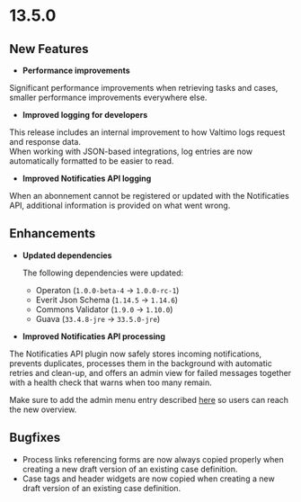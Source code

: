 # 13.5.0

## New Features

* **Performance improvements**

Significant performance improvements when retrieving tasks and cases, smaller performance improvements everywhere else.

* **Improved logging for developers**

This release includes an internal improvement to how Valtimo logs request and response data.  
When working with JSON-based integrations, log entries are now automatically formatted to be easier to read.

* **Improved Notificaties API logging**

When an abonnement cannot be registered or updated with the Notificaties API, additional information is provided on
what went wrong.

## Enhancements

* **Updated dependencies**

  The following dependencies were updated:
  * Operaton (`1.0.0-beta-4` &rarr; `1.0.0-rc-1`)
  * Everit Json Schema (`1.14.5` &rarr; `1.14.6`)
  * Commons Validator (`1.9.0` &rarr; `1.10.0`)
  * Guava (`33.4.8-jre` &rarr; `33.5.0-jre`)

* **Improved Notificaties API processing**

The Notificaties API plugin now safely stores incoming notifications, prevents duplicates, processes them in the background with automatic retries and clean-up, and offers an admin view for failed messages together with a health check that warns when too many remain. 

Make sure to add the admin menu entry described [here](../../../features/plugins/configure-notificaties-api-plugin.md) so users can reach the new overview.

## Bugfixes

* Process links referencing forms are now always copied properly when creating a new draft version of an existing case definition.
* Case tags and header widgets are now copied when creating a new draft version of an existing case definition.
